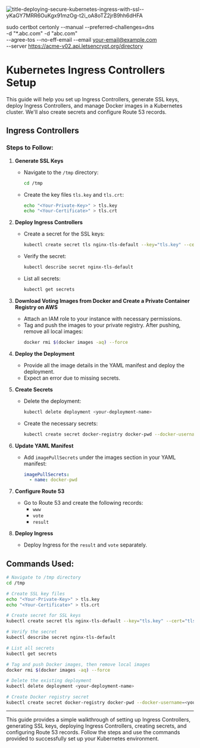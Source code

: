 ![title-deploying-secure-kubernetes-ingress-with-ssl--yKaGY7MRR6OuKgx91mzOg-t2i_oA8oTZ2jrB9hh6dHFA](https://github.com/user-attachments/assets/145269ff-f908-41ff-ae3f-9d05facc67df)


sudo certbot certonly --manual --preferred-challenges=dns \
-d "*.abc.com" -d "abc.com" \
--agree-tos --no-eff-email --email your-email@example.com \
--server https://acme-v02.api.letsencrypt.org/directory

# Kubernetes Ingress Controllers Setup

This guide will help you set up Ingress Controllers, generate SSL keys, deploy Ingress Controllers, and manage Docker images in a Kubernetes cluster. We'll also create secrets and configure Route 53 records.

## Ingress Controllers

### Steps to Follow:

1. **Generate SSL Keys**
    - Navigate to the `/tmp` directory:
      ```sh
      cd /tmp
      ```
    - Create the key files `tls.key` and `tls.crt`:
      ```sh
      echo "<Your-Private-Key>" > tls.key
      echo "<Your-Certificate>" > tls.crt
      ```

2. **Deploy Ingress Controllers**
    - Create a secret for the SSL keys:
      ```sh
      kubectl create secret tls nginx-tls-default --key="tls.key" --cert="tls.crt"
      ```
    - Verify the secret:
      ```sh
      kubectl describe secret nginx-tls-default
      ```
    - List all secrets:
      ```sh
      kubectl get secrets
      ```

3. **Download Voting Images from Docker and Create a Private Container Registry on AWS**
    - Attach an IAM role to your instance with necessary permissions.
    - Tag and push the images to your private registry. After pushing, remove all local images:
      ```sh
      docker rmi $(docker images -aq) --force
      ```

4. **Deploy the Deployment**
    - Provide all the image details in the YAML manifest and deploy the deployment.
    - Expect an error due to missing secrets.

5. **Create Secrets**
    - Delete the deployment:
      ```sh
      kubectl delete deployment <your-deployment-name>
      ```
    - Create the necessary secrets:
      ```sh
      kubectl create secret docker-registry docker-pwd --docker-username=<your-username> --docker-password=<your-password> --docker-email=<your-email>
      ```

6. **Update YAML Manifest**
    - Add `imagePullSecrets` under the images section in your YAML manifest:
      ```yaml
      imagePullSecrets:
        - name: docker-pwd
      ```

7. **Configure Route 53**
    - Go to Route 53 and create the following records:
      - `www`
      - `vote`
      - `result`

8. **Deploy Ingress**
    - Deploy Ingress for the `result` and `vote` separately.

## Commands Used:

```sh
# Navigate to /tmp directory
cd /tmp

# Create SSL key files
echo "<Your-Private-Key>" > tls.key
echo "<Your-Certificate>" > tls.crt

# Create secret for SSL keys
kubectl create secret tls nginx-tls-default --key="tls.key" --cert="tls.crt"

# Verify the secret
kubectl describe secret nginx-tls-default

# List all secrets
kubectl get secrets

# Tag and push Docker images, then remove local images
docker rmi $(docker images -aq) --force

# Delete the existing deployment
kubectl delete deployment <your-deployment-name>

# Create Docker registry secret
kubectl create secret docker-registry docker-pwd --docker-username=<your-username> --docker-password=<your-password> --docker-email=<your-email>
```


---

This guide provides a simple walkthrough of setting up Ingress Controllers, generating SSL keys, deploying Ingress Controllers, creating secrets, and configuring Route 53 records. Follow the steps and use the commands provided to successfully set up your Kubernetes environment.
